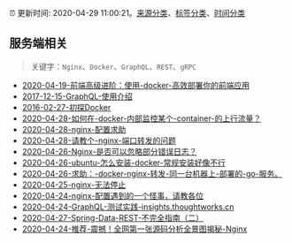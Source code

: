 :alarm_clock: 更新时间: 2020-04-29 11:00:21。[来源分类](../README.md)、[标签分类](../TAGS.md)、[时间分类](../TIMELINE.md)

## 服务端相关


> 关键字：`Nginx`、`Docker`、`GraphQL`、`REST`、`gRPC`



- [2020-04-19-前端高级进阶：使用-docker-高效部署你的前端应用](https://www.ershicimi.com/p/ea679a267e08192aaa41298b6379cb0a) 
- [2017-12-15-GraphQL-使用介绍](https://aotu.io/notes/2017/12/15/graphql-use/) 
- [2016-02-27-初探Docker](https://aotu.io/notes/2016/02/27/docker/) 
- [2020-04-28-如何在-docker-内部监控某个-container-的上行流量？](https://www.v2ex.com/t/666986) 
- [2020-04-28-nginx-配置求助](https://www.v2ex.com/t/666918) 
- [2020-04-28-请教个-nginx-端口转发的问题](https://www.v2ex.com/t/666912) 
- [2020-04-26-Nginx-是否可以忽略部分错误日志？](https://www.v2ex.com/t/666385) 
- [2020-04-26-ubuntu-怎么安装-docker-常规安装好像不行](https://www.v2ex.com/t/666338) 
- [2020-04-26-求助：-docker-nginx-转发-同一台机器上-部署的-go-服务。](https://www.v2ex.com/t/666159) 
- [2020-04-25-nginx-无法停止](https://www.v2ex.com/t/665936) 
- [2020-04-24-nginx-配置遇到的一个怪事，请教各位](https://www.v2ex.com/t/665745) 
- [2020-04-24-GraphQL-测试实践-insights.thoughtworks.cn](https://blogread.cn/news/go.php?idItem=13398&url=https%3A%2F%2Finsights.thoughtworks.cn%2Fgraphql-test-practice%2F%3Fcomefrom%3Dhttps%253A%252F%252Fblogread.cn%252Fnews%252F) 
- [2020-04-27-Spring-Data-REST-不完全指南（二）](https://toutiao.io/k/ybsapfa) 
- [2020-04-24-推荐-震撼！全网第一张源码分析全景图揭秘-Nginx](https://toutiao.io/k/av00x9p) 
